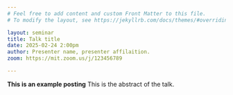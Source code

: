 ```yaml
---
# Feel free to add content and custom Front Matter to this file.
# To modify the layout, see https://jekyllrb.com/docs/themes/#overriding-theme-defaults

layout: seminar
title: Talk title
date: 2025-02-24 2:00pm
author: Presenter name, presenter affilaition.
zoom: https://mit.zoom.us/j/123456789

---
```

**This is an example posting** This is the abstract of the talk. 